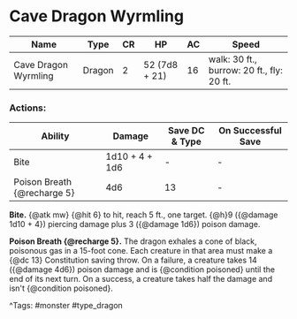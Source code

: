 # Cave Dragon Wyrmling

| Name | Type | CR | HP | AC | Speed |
|------|------|----|----|----|-------|
| Cave Dragon Wyrmling | Dragon | 2 | 52 (7d8 + 21) | 16 | walk: 30 ft., burrow: 20 ft., fly: 20 ft. |

### Actions:

| Ability | Damage | Save DC & Type | On Successful Save |
|---------|--------|----------------|--------------------|
| Bite | 1d10 + 4 + 1d6 | - | - |
| Poison Breath {@recharge 5} | 4d6 | 13 | - |


**Bite.** {@atk mw} {@hit 6} to hit, reach 5 ft., one target. {@h}9 ({@damage 1d10 + 4}) piercing damage plus 3 ({@damage 1d6}) poison damage.

**Poison Breath {@recharge 5}.** The dragon exhales a cone of black, poisonous gas in a 15-foot cone. Each creature in that area must make a {@dc 13} Constitution saving throw. On a failure, a creature takes 14 ({@damage 4d6}) poison damage and is {@condition poisoned} until the end of its next turn. On a success, a creature takes half the damage and isn't {@condition poisoned}.

^Tags: #monster #type_dragon
